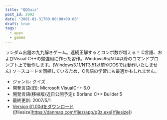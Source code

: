 ```yaml
---
title: "QQQuiz"
post_id: 2992
date: "2001-01-31T00:00:00+09:00"
draft: true
tags:
  - apps
  - games
---
```



ランダム出題の九九解きゲーム。連続正解するとコンボ数が増える！ C言語、およびVisual C++の勉強用に作った習作。Windows95/NT4以降のコマンドプロンプト上で動作します。(Windows3.11/NT3.51以前やDOSでは動作いたしません)  ソースコードを同梱しているため、C言語の学習にも最適かもしれません。

  * ジャンル: クイズ
  * 開発言語(旧): Microsoft VisualC++ 6.0
  * 開発言語(移植版/近日公開予定): Borland C++ Builder 5
  * 最終更新: 2007/5/1
  * [Version β1.00dをダウンロード](https://danmaq.com/filez/app/q3z.exe) ([filesize]https://danmaq.com/filez/app/q3z.exe[/filesize])
